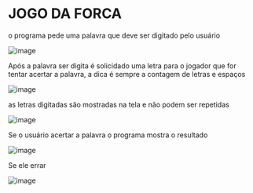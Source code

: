# JOGO DA FORCA

o programa pede uma palavra que deve ser digitado pelo usuário

![image](https://user-images.githubusercontent.com/65199533/114113594-6e2ede80-98b5-11eb-995b-0e7420db4091.png)


Após a palavra ser digita é solicidado uma letra para o jogador que for tentar acertar a palavra, a dica é sempre a contagem de letras e espaços

![image](https://user-images.githubusercontent.com/65199533/114113724-be0da580-98b5-11eb-9679-605f9dc0c145.png)

as letras digitadas são mostradas na tela e não podem ser repetidas

![image](https://user-images.githubusercontent.com/65199533/114113799-e4cbdc00-98b5-11eb-8238-ff11ebf41a34.png)

Se o usuário acertar a palavra o programa mostra o resultado

![image](https://user-images.githubusercontent.com/65199533/114113898-15137a80-98b6-11eb-95d3-67f6f5c1ade1.png)

Se ele errar

![image](https://user-images.githubusercontent.com/65199533/114113987-3d02de00-98b6-11eb-82b8-5b13cb09f176.png)
